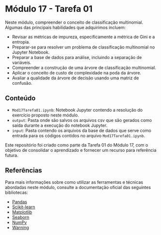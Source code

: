 # Módulo 17 - Tarefa 01

Neste módulo, compreender o conceito de classificação multinomial. Algumas das principais habilidades que adquirimos incluem:
- Revisar as métricas de impureza, especificamente a métrica de Gini e a entropia.
- Preparar-se para resolver um problema de classificação multinomial no Jupyter Notebook.
- Preparar a base de dados para análise, incluindo a separação de variáveis.
- Compreender a construção de uma árvore de classificação multinomial.
- Aplicar o conceito de custo de complexidade na poda da árvore.
- Avaliar a qualidade da árvore de decisão usando uma matriz de confusão.

## Conteúdo

- `Mod17Tarefa01.ipynb`: Notebook Jupyter contendo a resolução do exercício proposto neste módulo.
- `output`: Pasta onde são salvos os arquivos csv que são gerados como saída durante a execução do notebook Jupyter.
- `input`: Pasta contendo os arquivos da base de dados que serve como entrada para os códigos contidos no arquivo `Mod17Tarefa01.ipynb`.

Este repositório foi criado como parte da Tarefa 01 do Módulo 17, com o objetivo de consolidar o aprendizado e fornecer um recurso para referência futura.

## Referências

Para mais informações sobre como utilizar as ferramentas e técnicas abordadas neste módulo, consulte a documentação oficial das seguintes bibliotecas:

- [Pandas](https://pandas.pydata.org/docs/)
- [Scikit-learn](https://scikit-learn.org/stable/index.html)
- [Matplotlib](https://matplotlib.org/stable/contents.html)
- [Seaborn](https://seaborn.pydata.org/tutorial.html)
- [NumPy](https://numpy.org/doc/)
- [Warning ](https://docs.python.org/3/library/warnings.html)
